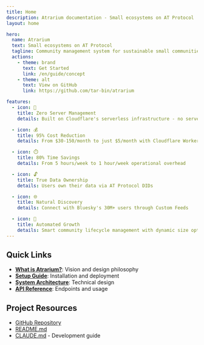 ```yaml
---
title: Home
description: Atrarium documentation - Small ecosystems on AT Protocol
layout: home

hero:
  name: Atrarium
  text: Small ecosystems on AT Protocol
  tagline: Community management system for sustainable small communities (10-200 people)
  actions:
    - theme: brand
      text: Get Started
      link: /en/guide/concept
    - theme: alt
      text: View on GitHub
      link: https://github.com/tar-bin/atrarium

features:
  - icon: 🌱
    title: Zero Server Management
    details: Built on Cloudflare's serverless infrastructure - no server setup required

  - icon: 💰
    title: 95% Cost Reduction
    details: From $30-150/month to just $5/month with Cloudflare Workers

  - icon: ⏱️
    title: 80% Time Savings
    details: From 5 hours/week to 1 hour/week operational overhead

  - icon: 🔓
    title: True Data Ownership
    details: Users own their data via AT Protocol DIDs

  - icon: 🌐
    title: Natural Discovery
    details: Connect with Bluesky's 30M+ users through Custom Feeds

  - icon: 🤖
    title: Automated Growth
    details: Smart community lifecycle management with dynamic size optimization
---
```


## Quick Links

- **[What is Atrarium?](/en/guide/concept)**: Vision and design philosophy
- **[Setup Guide](/en/guide/setup)**: Installation and deployment
- **[System Architecture](/en/architecture/system-design)**: Technical design
- **[API Reference](/en/reference/api-reference)**: Endpoints and usage

## Project Resources

- [GitHub Repository](https://github.com/tar-bin/atrarium)
- [README.md](https://github.com/tar-bin/atrarium#readme)
- [CLAUDE.md](https://github.com/tar-bin/atrarium/blob/main/CLAUDE.md) - Development guide
